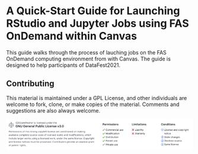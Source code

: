 # A Quick-Start Guide for Launching RStudio and Jupyter Jobs using FAS OnDemand within Canvas
This guide walks through the process of lauching jobs on the FAS OnDemand computing environment from with Canvas. The guide is designed to help participants of DataFest2021.

## Contributing
This material is maintained under a GPL License, and other individuals are welcome to fork, clone, or make copies of the material. Comments and suggestions are also always welcome.

![](images/readme-license.png)

